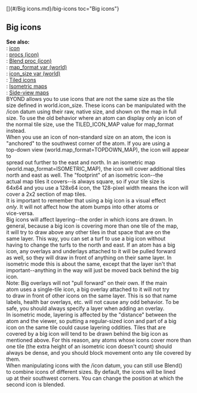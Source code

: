 []{#/Big icons.md}/big-icons toc="Big icons"}    
## Big icons    
**See also:**    
:   [icon](/icon)    
:   [procs (icon)](/icon/proc)    
:   [Blend proc (icon)](/icon/proc/Blend)    
:   [map_format var (world)](/world/var/map_format)    
:   [icon_size var (world)](/world/var/icon_size)    
:   [Tiled icons](/%7Bnotes%7D/tiled-icons)    
:   [Isometric maps](/%7Bnotes%7D/isometric)    
:   [Side-view maps](/%7Bnotes%7D/side)    
BYOND allows you to use icons that are not the same size as the tile    
size defined in world.icon_size. These icons can be manipulated with the    
/icon datum using their raw, native size, and shown on the map in full    
size. To use the old behavior where an atom can display only an icon of    
the normal tile size, use the TILED_ICON_MAP value for map_format    
instead.    
When you use an icon of non-standard size on an atom, the icon is    
\"anchored\" to the southwest corner of the atom. If you are using a    
top-down view (world.map_format=TOPDOWN_MAP), the icon will appear to    
spread out further to the east and north. In an isometric map    
(world.map_format=ISOMETRIC_MAP), the icon will cover additional tiles    
north and east as well. The \"footprint\" of an isometric icon\--the    
actual map tiles it covers\--is always square, so if your tile size is    
64x64 and you use a 128x64 icon, the 128-pixel width means the icon will    
cover a 2x2 section of map tiles.    
It is important to remember that using a big icon is a visual effect    
*only*. It will not affect how the atom bumps into other atoms or    
vice-versa.    
Big icons will affect layering\--the order in which icons are drawn. In    
general, because a big icon is covering more than one tile of the map,    
it will try to draw above any other tiles in that space that are on the    
same layer. This way, you can set a turf to use a big icon without    
having to change the turfs to the north and east. If an atom has a big    
icon, any overlays and underlays attached to it will be pulled forward    
as well, so they will draw in front of anything on their same layer. In    
isometric mode this is about the same, except that the layer isn\'t that    
important\--anything in the way will just be moved back behind the big    
icon.    
Note: Big overlays will not \"pull forward\" on their own. If the main    
atom uses a single-tile icon, a big overlay attached to it will not try    
to draw in front of other icons on the same layer. This is so that name    
labels, health bar overlays, etc. will not cause any odd behavior. To be    
safe, you should always specify a layer when adding an overlay.    
In isometric mode, layering is affected by the \"distance\" between the    
atom and the viewer, so putting a regular-sized icon and part of a big    
icon on the same tile could cause layering oddities. Tiles that are    
covered by a big icon will tend to be drawn behind the big icon as    
mentioned above. For this reason, any atoms whose icons cover more than    
one tile (the extra height of an isometric icon doesn\'t count) should    
always be dense, and you should block movement onto any tile covered by    
them.    
When manipulating icons with the /icon datum, you can still use Blend()    
to combine icons of different sizes. By default, the icons will be lined    
up at their southwest corners. You can change the position at which the    
second icon is blended.  